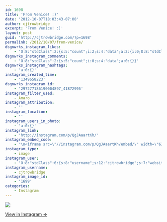 ```yaml
---
id: 1698
title: 'From Venice! :)'
date: '2012-10-07T18:03:43-07:00'
author: cjtrowbridge
excerpt: 'From Venice! :)'
layout: post
guid: 'http://cjtrowbridge.com/?p=1698'
permalink: /2012/10/07/from-venice/
dsgnwrks_instagram_likes:
    - 'O:8:"stdClass":2:{s:5:"count";i:2;s:4:"data";a:2:{i:0;O:8:"stdClass":4:{s:8:"username";s:8:"ford7213";s:15:"profile_picture";s:104:"https://scontent-b.cdninstagram.com/hphotos-xaf1/l/t51.2885-19/10601700_1455079964756116_697951094_a.jpg";s:2:"id";s:8:"24773925";s:9:"full_name";s:6:"Ford S";}i:1;O:8:"stdClass":4:{s:8:"username";s:10:"ishmael831";s:15:"profile_picture";s:106:"https://igcdn-photos-e-a.akamaihd.net/hphotos-ak-xaf1/t51.2885-19/10727566_284371725019884_908506842_a.jpg";s:2:"id";s:9:"183499255";s:9:"full_name";s:7:"ishmael";}}}'
dsgnwrks_instagram_comments:
    - 'O:8:"stdClass":2:{s:5:"count";i:0;s:4:"data";a:0:{}}'
dsgnwrks_instagram_hashtags:
    - 'a:0:{}'
instagram_created_time:
    - '1349658223'
dsgnwrks_instagram_id:
    - '297277186190004897_41872995'
instagram_filter_used:
    - Amaro
instagram_attribution:
    - ''
instagram_location:
    - ''
instagram_users_in_photo:
    - 'a:0:{}'
instagram_link:
    - 'http://instagram.com/p/QgJAaartKh/'
instagram_embed_code:
    - "\n<iframe src=\"//instagram.com/p/QgJAaartKh/embed/\" width=\"612\" height=\"710\" frameborder=\"0\" scrolling=\"no\" allowtransparency=\"true\"></iframe>\n"
instagram_type:
    - image
instagram_user:
    - 'O:8:"stdClass":6:{s:8:"username";s:12:"cjtrowbridge";s:7:"website";s:0:"";s:15:"profile_picture";s:103:"https://igcdn-photos-f-a.akamaihd.net/hphotos-ak-xpa1/t51.2885-19/925559_452430704897917_67836701_a.jpg";s:9:"full_name";s:13:"CJ Trowbridge";s:3:"bio";s:0:"";s:2:"id";s:8:"41872995";}'
instagram_username:
    - cjtrowbridge
instagram_image_id:
    - '1699'
categories:
    - Instagram
---
```


[![](http://blog.cjtrowbridge.com/wp-content/uploads/2012/10/0187b62410e411e29f661231381b69db_7.jpg)](http://instagram.com/p/QgJAaartKh/)

[View in Instagram ⇒](http://instagram.com/p/QgJAaartKh/)
